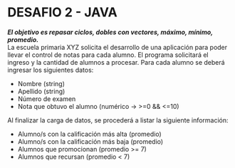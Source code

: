 # DESAFIO 2 - JAVA

_**El objetivo es repasar  ciclos, dobles con vectores, máximo, mínimo, promedio.**_  
La escuela primaria XYZ solicita el desarrollo de una aplicación para poder llevar el control de notas para cada alumno.
El programa solicitará el ingreso y la cantidad de alumnos a procesar. Para cada alumno se deberá ingresar los siguientes datos:
  + Nombre (string)
  + Apellido (string)
  + Número de examen
  + Nota que obtuvo el alumno (numérico ->  >=0 && <=10)

Al finalizar la carga de datos, se procederá a listar la siguiente información:
  + Alumno/s con la calificación más alta (promedio)
  + Alumno/s con la calificación más baja (promedio)
  + Alumnos que promocionan (promedio >= 7)
  + Alumnos que recursan (promedio < 7)
